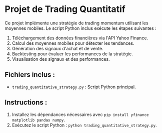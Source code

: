 
# Projet de Trading Quantitatif

Ce projet implémente une stratégie de trading momentum utilisant les moyennes mobiles. 
Le script Python inclus exécute les étapes suivantes :

1. Téléchargement des données financières via l'API Yahoo Finance.
2. Calcul des moyennes mobiles pour détecter les tendances.
3. Génération des signaux d'achat et de vente.
4. Backtesting pour évaluer les performances de la stratégie.
5. Visualisation des signaux et des performances.

## Fichiers inclus :
- `trading_quantitative_strategy.py` : Script Python principal.

## Instructions :
1. Installez les dépendances nécessaires avec `pip install yfinance matplotlib pandas numpy`.
2. Exécutez le script Python : `python trading_quantitative_strategy.py`.
